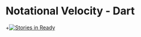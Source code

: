 # Notational Velocity - Dart

+[![Stories in Ready](https://badge.waffle.io/GoogleChrome/notational_velocity.dart.png?label=ready)](https://waffle.io/GoogleChrome/notational_velocity.dart)  
